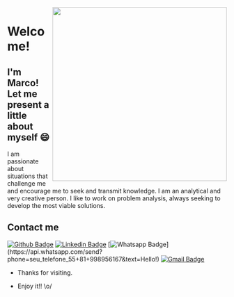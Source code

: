 <img align="right" width="400" height="400" src="https://media.giphy.com/media/a5viI92PAF89q/giphy.gif">
 
# Welcome!
 
## I'm Marco! Let me present a little about myself 😄
 
I am passionate about situations that challenge me and encourage me to seek and transmit knowledge. I am an analytical and very creative person. I like to work on problem analysis, always seeking to develop the most viable solutions.
 
 
## Contact me 
[![Github Badge](https://img.shields.io/badge/-Github-000?style=flat-square&logo=Github&logoColor=white&link=link_do_seu_perfil_no_github)](https://github.com/marcocapozzoli)
[![Linkedin Badge](https://img.shields.io/badge/-LinkedIn-blue?style=flat-square&logo=Linkedin&logoColor=white&link=link_do_seu_perfil_no_linkedin)](https://www.linkedin.com/in/marco-capozzoli-90/)
[![Whatsapp Badge](https://img.shields.io/badge/-Whatsapp-4CA143?style=flat-square&labelColor=4CA143&logo=whatsapp&logoColor=white&link=https://api.whatsapp.com/send?phone=seu_telefone_55+DDD+número_de_telefone&text=Hello!)](https://api.whatsapp.com/send?phone=seu_telefone_55+81+998956167&text=Hello!)
[![Gmail Badge](https://img.shields.io/badge/-Gmail-c14438?style=flat-square&logo=Gmail&logoColor=white&link=mailto:seu_email)](mailto:marcocapozzoli90@gmail.com)
 
- Thanks for visiting. 
 
- Enjoy it!! \o/
